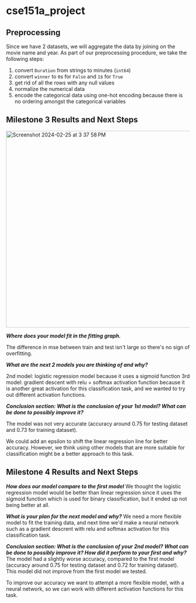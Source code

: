 # cse151a_project

## Preprocessing
Since we have 2 datasets, we will aggregate the data by joining on the movie name and year. As part of our preprocessing procedure, we take the following steps:
1) convert `Duration` from strings to minutes (`int64`)
2) convert `winner` to `0`s for `False` and `1`s for `True`
3) get rid of all the rows with any null values
4) normalize the numerical data
5) encode the categorical data using one-hot encoding because there is no ordering amongst the categorical variables

## Milestone 3 Results and Next Steps

<img width="537" alt="Screenshot 2024-02-25 at 3 37 58 PM" src="https://github.com/Ai-Albert/cse151a_project/assets/114367462/cc4ccb93-fb0d-404f-bb2f-025e5d46bf02">

***Where does your model fit in the fitting graph.***

The difference in mse between train and test isn't large so there's no sign of overfitting.

***What are the next 2 models you are thinking of and why?***

2nd model: logistic regression model because it uses a sigmoid function
3rd model: gradient descent with relu + softmax activation function because it is another great activation for this classification task, and we wanted to try out different activation functions.

***Conclusion section: What is the conclusion of your 1st model? What can be done to possibly improve it?***

The model was not very accurate (accuracy around 0.75 for testing dataset and 0.73 for training dataset).

We could add an epsilon to shift the linear regression line for better accuracy. However, we think using other models that are more suitable for classification might be a better approach to this task.


## Milestone 4 Results and Next Steps

***How does our model compare to the first model***
We thought the logistic regression model would be better than linear regression since it uses the sigmoid function which is used for binary classification, but it ended up not being better at all.

***What is your plan for the next model and why?***
We need a more flexible model to fit the training data, and next time we'd make a neural network such as a gradient descrent with relu and softmax activation for this classification task.

***Conclusion section: What is the conclusion of your 2nd model? What can be done to possibly improve it? How did it perform to your first and why?***
The model had a slightly worse accuracy, compared to the first model (accuracy around 0.75 for testing dataset and 0.72 for training dataset). This model did not improve from the first model we tested. 

To improve our accuracy we want to attempt a more flexible model, with a neural network, so we can work with different activation functions for this task.
